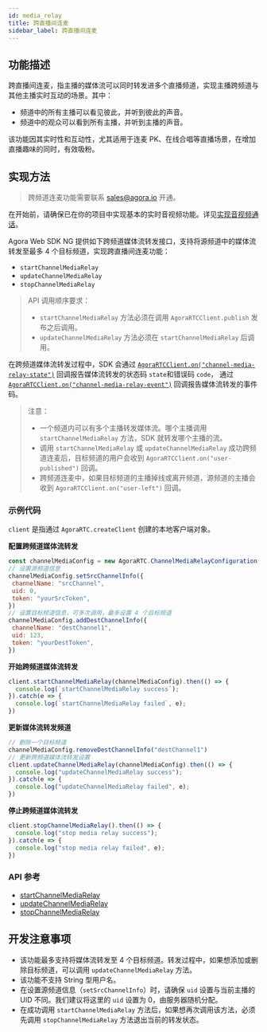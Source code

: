 ```yaml
---
id: media_relay
title: 跨直播间连麦
sidebar_label: 跨直播间连麦
---
```


## 功能描述

跨直播间连麦，指主播的媒体流可以同时转发进多个直播频道，实现主播跨频道与其他主播实时互动的场景。其中：

- 频道中的所有主播可以看见彼此，并听到彼此的声音。
- 频道中的观众可以看到所有主播，并听到主播的声音。

该功能因其实时性和互动性，尤其适用于连麦 PK、在线合唱等直播场景，在增加直播趣味的同时，有效吸粉。

## 实现方法

> 跨频道连麦功能需要联系 <a href="mailto:sales@agora.io">sales@agora.io</a> 开通。

在开始前，请确保已在你的项目中实现基本的实时音视频功能。详见[实现音视频通话](basic_call.md)。

Agora Web SDK NG 提供如下跨频道媒体流转发接口，支持将源频道中的媒体流转发至最多 4 个目标频道，实现跨直播间连麦功能：

- `startChannelMediaRelay`
- `updateChannelMediaRelay`
- `stopChannelMediaRelay`

> API 调用顺序要求：
> - `startChannelMediaRelay` 方法必须在调用 `AgoraRTCClient.publish` 发布之后调用。
> - `updateChannelMediaRelay` 方法必须在 `startChannelMediaRelay` 后调用。

在跨频道媒体流转发过程中，SDK 会通过 [`AgoraRTCClient.on("channel-media-relay-state")`](/api/cn/interfaces/iagorartcclient.html#event_channel_media_relay_state) 回调报告媒体流转发的状态码 `state`和错误码 `code`， 通过 [`AgoraRTCClient.on("channel-media-relay-event")`](/api/cn/interfaces/iagorartcclient.html#event_channel_media_relay_event) 回调报告媒体流转发的事件码。

> 注意：
> - 一个频道内可以有多个主播转发媒体流。哪个主播调用 `startChannelMediaRelay` 方法，SDK 就转发哪个主播的流。
> - 调用 `startChannelMediaRelay` 或 `updateChannelMediaRelay` 成功跨频道连麦后，目标频道的用户会收到 `AgoraRTCClient.on("user-published")` 回调。
> - 跨频道连麦中，如果目标频道的主播掉线或离开频道，源频道的主播会收到 `AgoraRTCClient.on("user-left")` 回调。

### 示例代码
`client` 是指通过 `AgoraRTC.createClient` 创建的本地客户端对象。

**配置跨频道媒体流转发**

```js
const channelMediaConfig = new AgoraRTC.ChannelMediaRelayConfiguration();
// 设置源频道信息
channelMediaConfig.setSrcChannelInfo({
 channelName: "srcChannel",
 uid: 0,
 token: "yourSrcToken",
})
// 设置目标频道信息，可多次调用，最多设置 4 个目标频道
channelMediaConfig.addDestChannelInfo({
 channelName: "destChannel1",
 uid: 123,
 token: "yourDestToken",
})
```

**开始跨频道媒体流转发**

```js
client.startChannelMediaRelay(channelMediaConfig).then(() => {
  console.log(`startChannelMediaRelay success`);
}).catch(e => {
  console.log(`startChannelMediaRelay failed`, e);
})
```

**更新媒体流转发频道**

```js
// 删除一个目标频道
channelMediaConfig.removeDestChannelInfo("destChannel1")
// 更新跨频道媒体流转发设置
client.updateChannelMediaRelay(channelMediaConfig).then(() => {
  console.log("updateChannelMediaRelay success");
}).catch(e => {
  console.log("updateChannelMediaRelay failed", e);
})
```

**停止跨频道媒体流转发**
```js
client.stopChannelMediaRelay().then(() => {
  console.log("stop media relay success");
}).catch(e => {
  console.log("stop media relay failed", e);
})
```

### API 参考
- [startChannelMediaRelay](/api/cn/interfaces/iagorartcclient.html#startchannelmediarelay)
- [updateChannelMediaRelay](/api/cn/interfaces/iagorartcclient.html#updatechannelmediarelay)
- [stopChannelMediaRelay](/api/cn/interfaces/iagorartcclient.html#stopchannelmediarelay)

## 开发注意事项
- 该功能最多支持将媒体流转发至 4 个目标频道。转发过程中，如果想添加或删除目标频道，可以调用 `updateChannelMediaRelay` 方法。
- 该功能不支持 String 型用户名。
- 在设置源频道信息（`setSrcChannelInfo`）时，请确保 `uid` 设置与当前主播的 UID 不同。我们建议将这里的 `uid` 设置为  0，由服务器随机分配。
- 在成功调用 `startChannelMediaRelay` 方法后，如果想再次调用该方法，必须先调用 `stopChannelMediaRelay` 方法退出当前的转发状态。